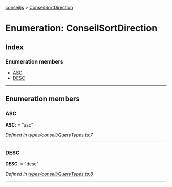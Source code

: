 [conseiljs](../README.md) > [ConseilSortDirection](../enums/conseilsortdirection.md)

# Enumeration: ConseilSortDirection

## Index

### Enumeration members

* [ASC](conseilsortdirection.md#asc)
* [DESC](conseilsortdirection.md#desc)

---

## Enumeration members

<a id="asc"></a>

###  ASC

**ASC**:  = "asc"

*Defined in [types/conseil/QueryTypes.ts:7](https://github.com/Cryptonomic/ConseilJS/blob/9f42371/src/types/conseil/QueryTypes.ts#L7)*

___
<a id="desc"></a>

###  DESC

**DESC**:  = "desc"

*Defined in [types/conseil/QueryTypes.ts:8](https://github.com/Cryptonomic/ConseilJS/blob/9f42371/src/types/conseil/QueryTypes.ts#L8)*

___

